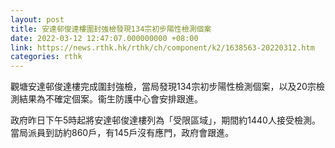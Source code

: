 ```yaml
---
layout: post
title: 安達邨俊達樓圍封強檢發現134宗初步陽性檢測個案
date: 2022-03-12 12:47:07.000000000 +08:00
link: https://news.rthk.hk/rthk/ch/component/k2/1638563-20220312.htm
categories: rthk
---
```


觀塘安達邨俊達樓完成圍封強檢，當局發現134宗初步陽性檢測個案，以及20宗檢測結果為不確定個案。衞生防護中心會安排跟進。

政府昨日下午5時起將安達邨俊達樓列為「受限區域」，期間約1440人接受檢測。當局派員到訪約860戶，有145戶沒有應門，政府會跟進。

